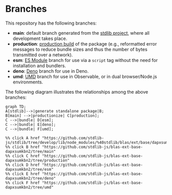 <!--

@license Apache-2.0

Copyright (c) 2022 The Stdlib Authors.

Licensed under the Apache License, Version 2.0 (the "License");
you may not use this file except in compliance with the License.
You may obtain a copy of the License at

    http://www.apache.org/licenses/LICENSE-2.0

Unless required by applicable law or agreed to in writing, software
distributed under the License is distributed on an "AS IS" BASIS,
WITHOUT WARRANTIES OR CONDITIONS OF ANY KIND, either express or implied.
See the License for the specific language governing permissions and
limitations under the License.

-->

# Branches

This repository has the following branches:

-   **main**: default branch generated from the [stdlib project][stdlib-url], where all development takes place.
-   **production**: [production build][production-url] of the package (e.g., reformatted error messages to reduce bundle sizes and thus the number of bytes transmitted over a network).
-   **esm**: [ES Module][esm-url] branch for use via a `script` tag without the need for installation and bundlers.
-   **deno**: [Deno][deno-url] branch for use in Deno.
-   **umd**: [UMD][umd-url] branch for use in Observable, or in dual browser/Node.js environments.

The following diagram illustrates the relationships among the above branches:

```mermaid
graph TD;
A[stdlib]-->|generate standalone package|B;
B[main] -->|productionize| C[production];
C -->|bundle| D[esm];
C -->|bundle| E[deno];
C -->|bundle| F[umd];

%% click A href "https://github.com/stdlib-js/stdlib/tree/develop/lib/node_modules/%40stdlib/blas/ext/base/dapxsumkbn2"
%% click B href "https://github.com/stdlib-js/blas-ext-base-dapxsumkbn2/tree/main"
%% click C href "https://github.com/stdlib-js/blas-ext-base-dapxsumkbn2/tree/production"
%% click D href "https://github.com/stdlib-js/blas-ext-base-dapxsumkbn2/tree/esm"
%% click E href "https://github.com/stdlib-js/blas-ext-base-dapxsumkbn2/tree/deno"
%% click F href "https://github.com/stdlib-js/blas-ext-base-dapxsumkbn2/tree/umd"
```

[stdlib-url]: https://github.com/stdlib-js/stdlib/tree/develop/lib/node_modules/%40stdlib/blas/ext/base/dapxsumkbn2
[production-url]: https://github.com/stdlib-js/blas-ext-base-dapxsumkbn2/tree/production
[deno-url]: https://github.com/stdlib-js/blas-ext-base-dapxsumkbn2/tree/deno
[umd-url]: https://github.com/stdlib-js/blas-ext-base-dapxsumkbn2/tree/umd
[esm-url]: https://github.com/stdlib-js/blas-ext-base-dapxsumkbn2/tree/esm